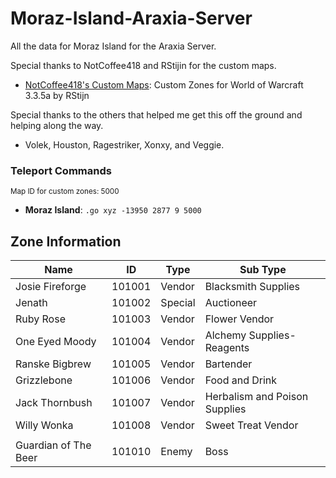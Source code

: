 # Moraz-Island-Araxia-Server

All the data for Moraz Island for the Araxia Server.

Special thanks to NotCoffee418 and RStijin for the custom maps.
- [NotCoffee418's Custom Maps](https://github.com/NotCoffee418/Custom-Maps): Custom Zones for World of Warcraft 3.3.5a by RStijn

Special thanks to the others that helped me get this off the ground and helping along the way.
- Volek, Houston, Ragestriker, Xonxy, and Veggie.

### Teleport Commands
<small>Map ID for custom zones: 5000</small>
- **Moraz Island**: `.go xyz -13950 2877 9 5000`

## Zone Information

| Name             | ID     | Type            | Sub Type               |
|------------------|--------|---------------------|--------------------|
| Josie Fireforge  | 101001 | Vendor | Blacksmith Supplies|
| Jenath | 101002 | Special | Auctioneer |
| Ruby Rose  | 101003 | Vendor | Flower Vendor|
| One Eyed Moody  | 101004 | Vendor | Alchemy Supplies-Reagents|
| Ranske Bigbrew  | 101005 | Vendor | Bartender|
| Grizzlebone | 101006 | Vendor | Food and Drink|
| Jack Thornbush | 101007 | Vendor | Herbalism and Poison Supplies|
| Willy Wonka | 101008 | Vendor | Sweet Treat Vendor|
|||||
|Guardian of The Beer| 101010| Enemy| Boss|
